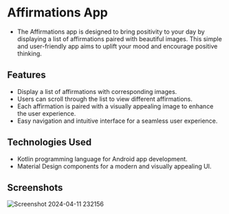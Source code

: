 # Affirmations App

* The Affirmations app is designed to bring positivity to your day by displaying a list of affirmations paired with beautiful images.
This simple and user-friendly app aims to uplift your mood and encourage positive thinking.

## Features

* Display a list of affirmations with corresponding images.
* Users can scroll through the list to view different affirmations.
* Each affirmation is paired with a visually appealing image to enhance the user experience.
* Easy navigation and intuitive interface for a seamless user experience.

## Technologies Used

* Kotlin programming language for Android app development.
* Material Design components for a modern and visually appealing UI.
  
## Screenshots

![Screenshot 2024-04-11 232156](https://github.com/renuswami/AffirmationApp/assets/121007900/b941265b-f487-4530-8bba-0461a961380f)

